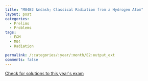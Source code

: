 ```yaml
---
title: "M04E2 &ndash; Classical Radiation from a Hydrogen Atom"
layout: post
categories:
  - Prelims
  - Problems
tags:
  - E&M
  - M04
  - Radiation

permalink: /:categories/:year/:month/E2:output_ext
comments: false
---
```

<object data="2004M2E.pdf" type="application/pdf" width="100%" height="500"></object>
<div class="message"><a href='https://princetonprelim.com/prelim/13/'>Check for solutions to this year's exam</a></div>